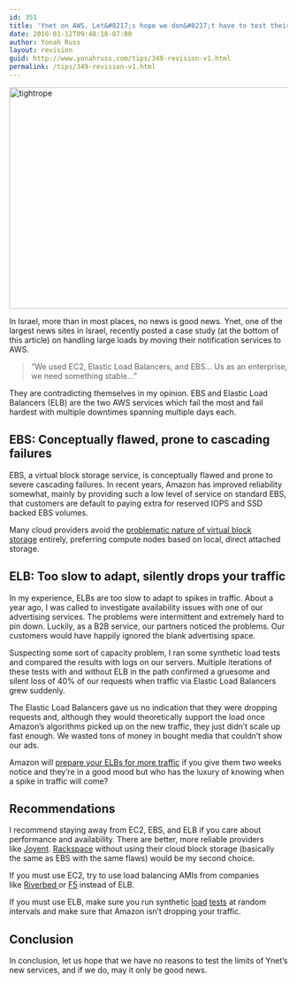 ```yaml
---
id: 351
title: 'Ynet on AWS. Let&#8217;s hope we don&#8217;t have to test their limits.'
date: 2016-01-12T09:48:18-07:00
author: Yonah Russ
layout: revision
guid: http://www.yonahruss.com/tips/349-revision-v1.html
permalink: /tips/349-revision-v1.html
---
```

<img class="aligncenter size-full wp-image-350" src="http://www.yonahruss.com/wordpress/wp-content/uploads/2016/01/tightrope.jpg" alt="tightrope" width="698" height="400" srcset="http://www.yonahruss.com/wordpress/wp-content/uploads/2016/01/tightrope.jpg 698w, http://www.yonahruss.com/wordpress/wp-content/uploads/2016/01/tightrope-300x172.jpg 300w" sizes="(max-width: 698px) 100vw, 698px" />

In Israel, more than in most places, no news is good news. Ynet, one of the largest news sites in Israel, recently posted a case study (at the bottom of this article) on handling large loads by moving their notification services to AWS.

> &#8220;We used EC2, Elastic Load Balancers, and EBS&#8230; Us as an enterprise, we need something stable&#8230;&#8221;

They are contradicting themselves in my opinion. EBS and Elastic Load Balancers (ELB) are the two AWS services which fail the most and fail hardest with multiple downtimes spanning multiple days each.

## EBS: Conceptually flawed, prone to cascading failures

EBS, a virtual block storage service, is conceptually flawed and prone to severe cascading failures. In recent years, Amazon has improved reliability somewhat, mainly by providing such a low level of service on standard EBS, that customers are default to paying extra for reserved IOPS and SSD backed EBS volumes.

Many cloud providers avoid the <a href="https://www.joyent.com/blog/network-storage-in-the-cloud-delicious-but-deadly/" target="_blank" rel="nofollow">problematic nature of virtual block storage</a> entirely, preferring compute nodes based on local, direct attached storage.

## ELB: Too slow to adapt, silently drops your traffic

In my experience, ELBs are too slow to adapt to spikes in traffic. About a year ago, I was called to investigate availability issues with one of our advertising services. The problems were intermittent and extremely hard to pin down. Luckily, as a B2B service, our partners noticed the problems. Our customers would have happily ignored the blank advertising space.

Suspecting some sort of capacity problem, I ran some synthetic load tests and compared the results with logs on our servers. Multiple iterations of these tests with and without ELB in the path confirmed a gruesome and silent loss of 40% of our requests when traffic via Elastic Load Balancers grew suddenly.

The Elastic Load Balancers gave us no indication that they were dropping requests and, although they would theoretically support the load once Amazon&#8217;s algorithms picked up on the new traffic, they just didn&#8217;t scale up fast enough. We wasted tons of money in bought media that couldn&#8217;t show our ads.

Amazon will <a href="https://aws.amazon.com/articles/1636185810492479#pre-warming" target="_blank" rel="nofollow">prepare your ELBs for more traffic</a> if you give them two weeks notice and they&#8217;re in a good mood but who has the luxury of knowing when a spike in traffic will come?

## Recommendations

I recommend staying away from EC2, EBS, and ELB if you care about performance and availability. There are better, more reliable providers like <a href="https://www.joyent.com/" target="_blank" rel="nofollow">Joyent</a>. <a href="http://www.rackspace.com/" target="_blank" rel="nofollow">Rackspace</a> without using their cloud block storage (basically the same as EBS with the same flaws) would be my second choice.

If you must use EC2, try to use load balancing AMIs from companies like <a href="https://aws.amazon.com/marketplace/seller-profile?id=325de86e-df57-4cfa-907d-9450285549c5" target="_blank" rel="nofollow">Riverbed </a>or <a href="https://aws.amazon.com/marketplace/seller-profile?id=74d946f0-fa54-4d9f-99e8-ff3bd8eb2745" target="_blank" rel="nofollow">F5</a> instead of ELB.

If you must use ELB, make sure you run synthetic <a href="https://loader.io/" target="_blank" rel="nofollow">load</a> <a href="http://blazemeter.com/" target="_blank" rel="nofollow">tests</a> at random intervals and make sure that Amazon isn&#8217;t dropping your traffic.

## Conclusion

In conclusion, let us hope that we have no reasons to test the limits of Ynet&#8217;s new services, and if we do, may it only be good news.